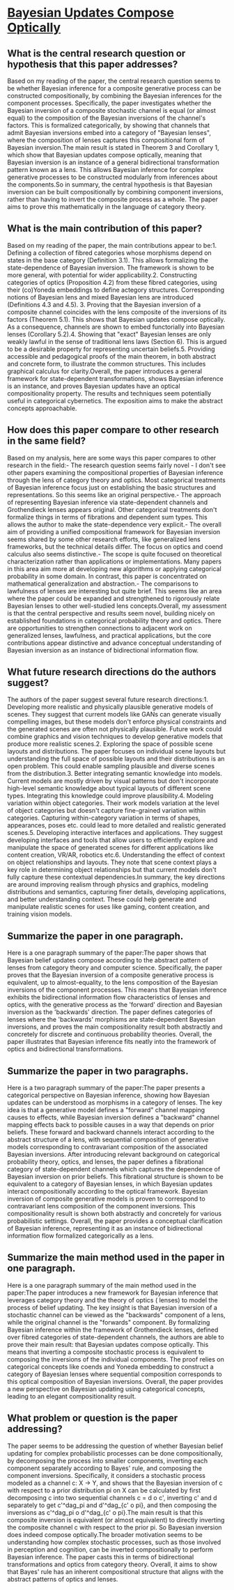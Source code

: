 # [Bayesian Updates Compose Optically](https://arxiv.org/abs/2006.01631)

## What is the central research question or hypothesis that this paper addresses?

 Based on my reading of the paper, the central research question seems to be whether Bayesian inference for a composite generative process can be constructed compositionally, by combining the Bayesian inferences for the component processes. Specifically, the paper investigates whether the Bayesian inversion of a composite stochastic channel is equal (or almost equal) to the composition of the Bayesian inversions of the channel's factors. This is formalized categorically, by showing that channels that admit Bayesian inversions embed into a category of "Bayesian lenses", where the composition of lenses captures this compositional form of Bayesian inversion.The main result is stated in Theorem 3 and Corollary 1, which show that Bayesian updates compose optically, meaning that Bayesian inversion is an instance of a general bidirectional transformation pattern known as a lens. This allows Bayesian inference for complex generative processes to be constructed modularly from inferences about the components.So in summary, the central hypothesis is that Bayesian inversion can be built compositionally by combining component inversions, rather than having to invert the composite process as a whole. The paper aims to prove this mathematically in the language of category theory.


## What is the main contribution of this paper?

 Based on my reading of the paper, the main contributions appear to be:1. Defining a collection of fibred categories whose morphisms depend on states in the base category (Definition 3.1). This allows formalizing the state-dependence of Bayesian inversion. The framework is shown to be more general, with potential for wider applicability.2. Constructing categories of optics (Proposition 4.2) from these fibred categories, using their (co)Yoneda embeddings to define actegory structures. Corresponding notions of Bayesian lens and mixed Bayesian lens are introduced (Definitions 4.3 and 4.5). 3. Proving that the Bayesian inversion of a composite channel coincides with the lens composite of the inversions of its factors (Theorem 5.1). This shows that Bayesian updates compose optically. As a consequence, channels are shown to embed functorially into Bayesian lenses (Corollary 5.2).4. Showing that "exact" Bayesian lenses are only weakly lawful in the sense of traditional lens laws (Section 6). This is argued to be a desirable property for representing uncertain beliefs.5. Providing accessible and pedagogical proofs of the main theorem, in both abstract and concrete form, to illustrate the common structures. This includes graphical calculus for clarity.Overall, the paper introduces a general framework for state-dependent transformations, shows Bayesian inference is an instance, and proves Bayesian updates have an optical compositionality property. The results and techniques seem potentially useful in categorical cybernetics. The exposition aims to make the abstract concepts approachable.


## How does this paper compare to other research in the same field?

 Based on my analysis, here are some ways this paper compares to other research in the field:- The research question seems fairly novel - I don't see other papers examining the compositional properties of Bayesian inference through the lens of category theory and optics. Most categorical treatments of Bayesian inference focus just on establishing the basic structures and representations. So this seems like an original perspective.- The approach of representing Bayesian inference via state-dependent channels and Grothendieck lenses appears original. Other categorical treatments don't formalize things in terms of fibrations and dependent sum types. This allows the author to make the state-dependence very explicit.- The overall aim of providing a unified compositional framework for Bayesian inversion seems shared by some other research efforts, like generalized lens frameworks, but the technical details differ. The focus on optics and coend calculus also seems distinctive.- The scope is quite focused on theoretical characterization rather than applications or implementations. Many papers in this area aim more at developing new algorithms or applying categorical probability in some domain. In contrast, this paper is concentrated on mathematical generalization and abstraction.- The comparisons to lawfulness of lenses are interesting but quite brief. This seems like an area where the paper could be expanded and strengthened to rigorously relate Bayesian lenses to other well-studied lens concepts.Overall, my assessment is that the central perspective and results seem novel, building nicely on established foundations in categorical probability theory and optics. There are opportunities to strengthen connections to adjacent work on generalized lenses, lawfulness, and practical applications, but the core contributions appear distinctive and advance conceptual understanding of Bayesian inversion as an instance of bidirectional information flow.


## What future research directions do the authors suggest?

 The authors of the paper suggest several future research directions:1. Developing more realistic and physically plausible generative models of scenes. They suggest that current models like GANs can generate visually compelling images, but these models don't enforce physical constraints and the generated scenes are often not physically plausible. Future work could combine graphics and vision techniques to develop generative models that produce more realistic scenes.2. Exploring the space of possible scene layouts and distributions. The paper focuses on individual scene layouts but understanding the full space of possible layouts and their distributions is an open problem. This could enable sampling plausible and diverse scenes from the distribution.3. Better integrating semantic knowledge into models. Current models are mostly driven by visual patterns but don't incorporate high-level semantic knowledge about typical layouts of different scene types. Integrating this knowledge could improve plausibility.4. Modeling variation within object categories. Their work models variation at the level of object categories but doesn't capture fine-grained variation within categories. Capturing within-category variation in terms of shapes, appearances, poses etc. could lead to more detailed and realistic generated scenes.5. Developing interactive interfaces and applications. They suggest developing interfaces and tools that allow users to efficiently explore and manipulate the space of generated scenes for different applications like content creation, VR/AR, robotics etc.6. Understanding the effect of context on object relationships and layouts. They note that scene context plays a key role in determining object relationships but that current models don't fully capture these contextual dependencies.In summary, the key directions are around improving realism through physics and graphics, modeling distributions and semantics, capturing finer details, developing applications, and better understanding context. These could help generate and manipulate realistic scenes for uses like gaming, content creation, and training vision models.


## Summarize the paper in one paragraph.

 Here is a one paragraph summary of the paper:The paper shows that Bayesian belief updates compose according to the abstract pattern of lenses from category theory and computer science. Specifically, the paper proves that the Bayesian inversion of a composite generative process is equivalent, up to almost-equality, to the lens composition of the Bayesian inversions of the component processes. This means that Bayesian inference exhibits the bidirectional information flow characteristics of lenses and optics, with the generative process as the 'forward' direction and Bayesian inversion as the 'backwards' direction. The paper defines categories of lenses where the 'backwards' morphisms are state-dependent Bayesian inversions, and proves the main compositionality result both abstractly and concretely for discrete and continuous probability theories. Overall, the paper illustrates that Bayesian inference fits neatly into the framework of optics and bidirectional transformations.


## Summarize the paper in two paragraphs.

 Here is a two paragraph summary of the paper:The paper presents a categorical perspective on Bayesian inference, showing how Bayesian updates can be understood as morphisms in a category of lenses. The key idea is that a generative model defines a "forward" channel mapping causes to effects, while Bayesian inversion defines a "backward" channel mapping effects back to possible causes in a way that depends on prior beliefs. These forward and backward channels interact according to the abstract structure of a lens, with sequential composition of generative models corresponding to contravariant composition of the associated Bayesian inversions. After introducing relevant background on categorical probability theory, optics, and lenses, the paper defines a fibrational category of state-dependent channels which captures the dependence of Bayesian inversion on prior beliefs. This fibrational structure is shown to be equivalent to a category of Bayesian lenses, in which Bayesian updates interact compositionally according to the optical framework. Bayesian inversion of composite generative models is proven to correspond to contravariant lens composition of the component inversions. This compositionality result is shown both abstractly and concretely for various probabilistic settings. Overall, the paper provides a conceptual clarification of Bayesian inference, representing it as an instance of bidirectional information flow formalized categorically as a lens.


## Summarize the main method used in the paper in one paragraph.

 Here is a one paragraph summary of the main method used in the paper:The paper introduces a new framework for Bayesian inference that leverages category theory and the theory of optics ( lenses) to model the process of belief updating. The key insight is that Bayesian inversion of a stochastic channel can be viewed as the "backwards" component of a lens, while the original channel is the "forwards" component. By formalizing Bayesian inference within the framework of Grothendieck lenses, defined over fibred categories of state-dependent channels, the authors are able to prove their main result: that Bayesian updates compose optically. This means that inverting a composite stochastic process is equivalent to composing the inversions of the individual components. The proof relies on categorical concepts like coends and Yoneda embedding to construct a category of Bayesian lenses where sequential composition corresponds to this optical composition of Bayesian inversions. Overall, the paper provides a new perspective on Bayesian updating using categorical concepts, leading to an elegant compositionality result.


## What problem or question is the paper addressing?

 The paper seems to be addressing the question of whether Bayesian belief updating for complex probabilistic processes can be done compositionally, by decomposing the process into smaller components, inverting each component separately according to Bayes' rule, and composing the component inversions. Specifically, it considers a stochastic process modeled as a channel c: X -> Y, and shows that the Bayesian inversion of c with respect to a prior distribution pi on X can be calculated by first decomposing c into two sequential channels c = d o c', inverting c' and d separately to get c'^dag_pi and d'^dag_{c' o pi}, and then composing the inversions as c'^dag_pi o d'^dag_{c' o pi}.The main result is that this composite inversion is equivalent (or almost equivalent) to directly inverting the composite channel c with respect to the prior pi. So Bayesian inversion does indeed compose optically.The broader motivation seems to be understanding how complex stochastic processes, such as those involved in perception and cognition, can be inverted compositionally to perform Bayesian inference. The paper casts this in terms of bidirectional transformations and optics from category theory. Overall, it aims to show that Bayes' rule has an inherent compositional structure that aligns with the abstract patterns of optics and lenses.
